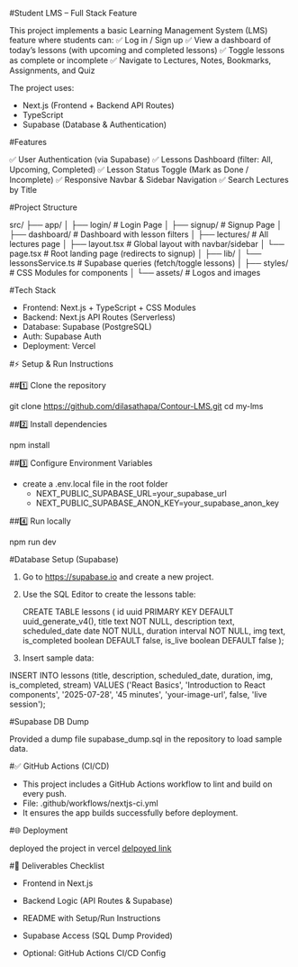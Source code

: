 #Student LMS – Full Stack Feature

This project implements a basic Learning Management System (LMS) feature where students can:
✅ Log in / Sign up
✅ View a dashboard of today’s lessons (with upcoming and completed lessons)
✅ Toggle lessons as complete or incomplete
✅ Navigate to Lectures, Notes, Bookmarks, Assignments, and Quiz

The project uses:

- Next.js (Frontend + Backend API Routes)
- TypeScript
- Supabase (Database & Authentication)

#Features

✅ User Authentication (via Supabase)
✅ Lessons Dashboard (filter: All, Upcoming, Completed)
✅ Lesson Status Toggle (Mark as Done / Incomplete)
✅ Responsive Navbar & Sidebar Navigation
✅ Search Lectures by Title

#Project Structure

src/
 ├── app/
 │    ├── login/             # Login Page
 │    ├── signup/            # Signup Page
 │    ├── dashboard/         # Dashboard with lesson filters
 │    ├── lectures/          # All lectures page
 │    ├── layout.tsx         # Global layout with navbar/sidebar
 │    └── page.tsx           # Root landing page (redirects to signup)
 │
 ├── lib/
 │    └── lessonsService.ts  # Supabase queries (fetch/toggle lessons)
 │
 ├── styles/                 # CSS Modules for components
 │
 └── assets/                 # Logos and images


#Tech Stack

- Frontend: Next.js + TypeScript + CSS Modules
- Backend: Next.js API Routes (Serverless)
- Database: Supabase (PostgreSQL)
- Auth: Supabase Auth
- Deployment: Vercel


#⚡ Setup & Run Instructions

##1️⃣ Clone the repository

git clone https://github.com/dilasathapa/Contour-LMS.git
cd my-lms


##2️⃣ Install dependencies

npm install


##3️⃣ Configure Environment Variables

- create a .env.local file in the root folder
  - NEXT_PUBLIC_SUPABASE_URL=your_supabase_url
  - NEXT_PUBLIC_SUPABASE_ANON_KEY=your_supabase_anon_key


##4️⃣ Run locally

npm run dev


#Database Setup (Supabase)

1. Go to https://supabase.io and create a new project.

2. Use the SQL Editor to create the lessons table:

   CREATE TABLE lessons (
    id uuid PRIMARY KEY DEFAULT uuid_generate_v4(),
    title text NOT NULL,
    description text,
    scheduled_date date NOT NULL,
    duration interval NOT NULL,
    img text,
    is_completed boolean DEFAULT false,
    is_live boolean DEFAULT false
  );

3. Insert sample data:

  INSERT INTO lessons (title, description, scheduled_date, duration, img, is_completed, stream)
  VALUES 
  ('React Basics', 'Introduction to React components', '2025-07-28', '45 minutes', 'your-image-url', false, 'live session');


#Supabase DB Dump

Provided a dump file supabase_dump.sql in the repository to load sample data.


#✅ GitHub Actions (CI/CD)

- This project includes a GitHub Actions workflow to lint and build on every push.
- File: .github/workflows/nextjs-ci.yml
- It ensures the app builds successfully before deployment.


#🌐 Deployment

deployed the project in vercel [delpoyed link](https://contour-lms-project-assignment.vercel.app/login)


#🎯 Deliverables Checklist

 - Frontend in Next.js

 - Backend Logic (API Routes & Supabase)

 - README with Setup/Run Instructions

 - Supabase Access (SQL Dump Provided)

 - Optional: GitHub Actions CI/CD Config




